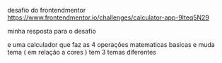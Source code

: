 desafio do frontendmentor https://www.frontendmentor.io/challenges/calculator-app-9lteq5N29

minha resposta para o desafio 

e uma calculador que faz as 4 operações matematicas basicas e muda tema ( em relação a cores ) tem 3 temas diferentes 
